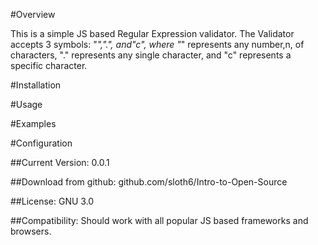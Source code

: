 #Overview

This is a simple JS based Regular Expression validator. The Validator accepts 3 symbols: "*",".", and"c", where "*" represents any number,n, of characters, "." represents any single character, and "c" represents a specific character.

#Installation

#Usage

#Examples

#Configuration

##Current Version: 0.0.1

##Download from github: github.com/sloth6/Intro-to-Open-Source

##License: GNU 3.0

##Compatibility: Should work with all popular JS based frameworks and browsers.